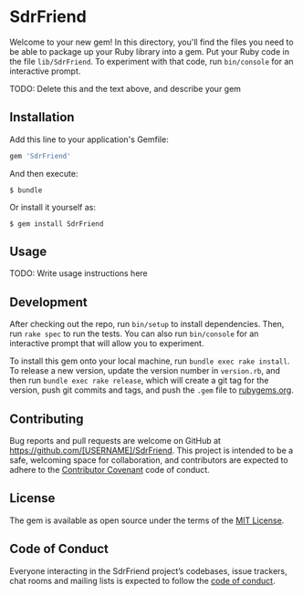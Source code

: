 # SdrFriend

Welcome to your new gem! In this directory, you'll find the files you need to be able to package up your Ruby library into a gem. Put your Ruby code in the file `lib/SdrFriend`. To experiment with that code, run `bin/console` for an interactive prompt.

TODO: Delete this and the text above, and describe your gem

## Installation

Add this line to your application's Gemfile:

```ruby
gem 'SdrFriend'
```

And then execute:

    $ bundle

Or install it yourself as:

    $ gem install SdrFriend

## Usage

TODO: Write usage instructions here

## Development

After checking out the repo, run `bin/setup` to install dependencies. Then, run `rake spec` to run the tests. You can also run `bin/console` for an interactive prompt that will allow you to experiment.

To install this gem onto your local machine, run `bundle exec rake install`. To release a new version, update the version number in `version.rb`, and then run `bundle exec rake release`, which will create a git tag for the version, push git commits and tags, and push the `.gem` file to [rubygems.org](https://rubygems.org).

## Contributing

Bug reports and pull requests are welcome on GitHub at https://github.com/[USERNAME]/SdrFriend. This project is intended to be a safe, welcoming space for collaboration, and contributors are expected to adhere to the [Contributor Covenant](http://contributor-covenant.org) code of conduct.

## License

The gem is available as open source under the terms of the [MIT License](https://opensource.org/licenses/MIT).

## Code of Conduct

Everyone interacting in the SdrFriend project’s codebases, issue trackers, chat rooms and mailing lists is expected to follow the [code of conduct](https://github.com/[USERNAME]/SdrFriend/blob/master/CODE_OF_CONDUCT.md).
